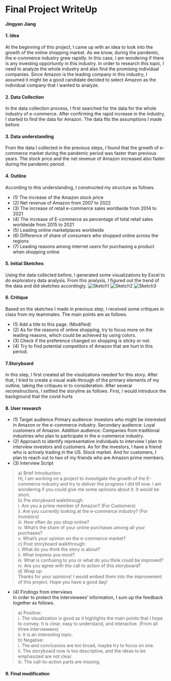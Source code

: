 # Final Project WriteUp
#### Jingyan Jiang


#### 1. Idea
At the beginning of this project, I came up with an idea to look into the growth of the online shopping market. As we know, during the pandemic, the e-commerce industry grew rapidly. In this case, I am wondering if there is any investing opportunity in this industry. In order to research this topic, I need to analyze the whole industry and also find the promising individual companies. Since Amazon is the leading company in this industry, I assumed it might be a good candidate decided to select Amazon as the individual company that I wanted to analyze.  

#### 2. Data Collection
In the data collection process, I first searched for the data for the whole industry of e-commerce. After confirming the rapid increase in the industry, I started to find the data for Amazon. The data fits the assumptions I made before.  

#### 3. Data understanding
From the data I collected in the previous steps, I found that the growth of e-commerce market during the pandemic period was faster than previous years. The stock price and the net revenue of Amazon increased also faster during the pandemic period.   

#### 4. Outline
According to this understanding, I constructed my structure as follows.  
- (1) The increase of the Amazon stock price  
- (2) Net revenue of Amazon from 2007 to 2022  
- (3) The increase of retail e-commerce sales worldwide from 2014 to 2021  
- (4) The increase of E-commerce as percentage of total retail sales worldwide from 2015 to 2021  
- (5) Leading online marketplaces worldwide  
- (6) Difference of share of consumers who shopped online across the regions  
- (7) Leading reasons among internet users for purchasing a product when shopping online   

#### 5. Initial Sketches
Using the data collected before, I generated some visualizations by Excel to do exploratory data analysis. From this analysis, I figured out the trend of the data and did sketches accordingly.
![Sketch1](https://github.com/jingyanjiang/Jiang-portfolio-TSD-course/raw/main/Final_Project/Sketch1.jpg)
![Sketch2](https://github.com/jingyanjiang/Jiang-portfolio-TSD-course/raw/main/Final_Project/Skech2.jpg)
![Sketch3](https://github.com/jingyanjiang/Jiang-portfolio-TSD-course/raw/main/Final_Project/Sketch3.jpg)

#### 6. Critique
Based on the sketches I made in previous step, I received some critiques in class from my teammates. The main points are as follows.   
- (1)	Add a title to this page. (Modified)  
- (2)	As for the reasons of online shopping, try to focus more on the leading reasons, which could be achieved by using colors.  
- (3)	Check if the preference changed on shopping is sticky or not.  
- (4)	Try to find potential competitors of Amazon that are hurt in this period.  
 
#### 7.Storyboard
In this step, I first created all the visulizations needed for this story. After that, I tried to create a visual walk-through of the primary elements of my outline, taking the critiques in to consideration. After several reconstructions, I settled the storyline as follows. First, I would introduce the background that the covid hurts

#### 8. User research
- (1)	Target audience
      Primary audience: Investors who might be interested in Amazon or the e-commerce industry.
      Secondary audience: Loyal customers of Amazon.
      Addition audience: Companies from traditional industries who plan to participate in the e-commerce industry.
- (2)	Approach to identify representative individuals to interview
      I plan to interview investors and customers. As for the investors, I have a friend who is actively trading in the US. Stock market. And for customers, I plan       to reach out to two of my friends who are Amazon prime members.
- (3)	Interview Script
> a)	Brief Introduction:   
      Hi, I am working on a project to investigate the growth of the E-commerce industry and try to deliver the progress I did till now. I am wondering if you could       give me some opinions about it. It would be short.    
> b) Pre storyboard walkthrough:  
      i. Are you a prime member of Amazon? (For Customers)  
      ii. Are you currently looking at the e-commerce industry? (For Investors)  
      iii. How often do you shop online?  
      iv.	What’s the share of your online purchases among all your purchases?  
      v.	What’s your opinion on the e-commerce market?  
> c) Post storyboard walkthrough:  
      i. What do you think the story is about?  
      ii. What impress you most?  
      iii. What is confusing to you or what do you think could be improved?  
      iv. Are you agree with the call to action of this storyboard?  
> d) Wrap up:  
      Thanks for your opinions! I would embed them into the improvement of this project. Hope you have a good day!  
- (4)	Findings from interviews  
      In order to protect the interviewees’ information, I sum up the feedback together as follows.  
> a) Positive:  
      i. The visualization is good as it highlights the main points that I hope to convey. It is clear, easy to understand, and interactive. (From all three                  interviewees)  
      ii. It is an interesting topic.  
> b) Negative:    
      i.	The end conclusions are too broad, maybe try to focus on one.  
      ii.	The storyboard now is too descriptive, and the ideas to be emphasized are not clear.  
      iii.	The call-to-action parts are missing.  

#### 9.	Final modification  

